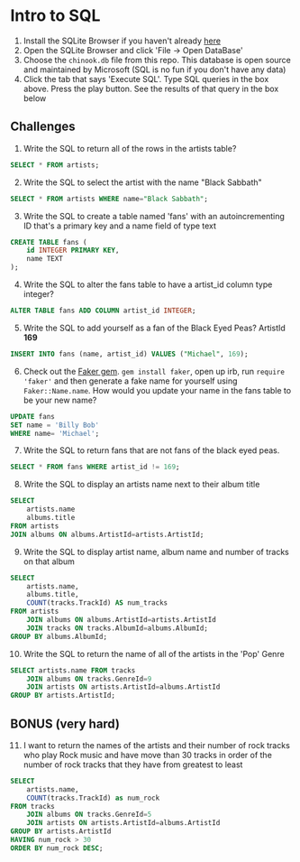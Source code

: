 # Intro to SQL

1. Install the SQLite Browser if you haven't already [here](http://sqlitebrowser.org/)
2. Open the SQLite Browser and click 'File -> Open DataBase'
3. Choose the `chinook.db` file from this repo. This database is open source and maintained by Microsoft (SQL is no fun if you don't have any data)
4. Click the tab that says 'Execute SQL'. Type SQL queries in the box above. Press the play button. See the results of that query in the box below

## Challenges

1. Write the SQL to return all of the rows in the artists table?

```SQL
SELECT * FROM artists;
```

2. Write the SQL to select the artist with the name "Black Sabbath"

```SQL
SELECT * FROM artists WHERE name="Black Sabbath";
```

3. Write the SQL to create a table named 'fans' with an autoincrementing ID that's a primary key and a name field of type text

```sql
CREATE TABLE fans (
    id INTEGER PRIMARY KEY,
    name TEXT
);
```

4. Write the SQL to alter the fans table to have a artist_id column type integer?

```sql
ALTER TABLE fans ADD COLUMN artist_id INTEGER;
```

5. Write the SQL to add yourself as a fan of the Black Eyed Peas? ArtistId **169**

```sql
INSERT INTO fans (name, artist_id) VALUES ("Michael", 169);
```

6. Check out the [Faker gem](https://github.com/stympy/faker). `gem install faker`, open up irb, run `require 'faker'` and then generate a fake name for yourself using `Faker::Name.name`. How would you update your name in the fans table to be your new name?

```sql
UPDATE fans
SET name = 'Billy Bob'
WHERE name= 'Michael';
```

7. Write the SQL to return fans that are not fans of the black eyed peas.

```sql
SELECT * FROM fans WHERE artist_id != 169;
```

8. Write the SQL to display an artists name next to their album title

```sql
SELECT
    artists.name
    albums.title
FROM artists
JOIN albums ON albums.ArtistId=artists.ArtistId;
```

9. Write the SQL to display artist name, album name and number of tracks on that album

```sql
SELECT
    artists.name,
    albums.title,
    COUNT(tracks.TrackId) AS num_tracks
FROM artists
    JOIN albums ON albums.ArtistId=artists.ArtistId
    JOIN tracks ON tracks.AlbumId=albums.AlbumId;
GROUP BY albums.AlbumId;
```

10. Write the SQL to return the name of all of the artists in the 'Pop' Genre

```sql
SELECT artists.name FROM tracks
    JOIN albums ON tracks.GenreId=9
    JOIN artists ON artists.ArtistId=albums.ArtistId
GROUP BY artists.ArtistId;
```

## BONUS (very hard)

11. I want to return the names of the artists and their number of rock tracks
    who play Rock music
    and have move than 30 tracks
    in order of the number of rock tracks that they have
    from greatest to least

```sql
SELECT
    artists.name,
    COUNT(tracks.TrackId) as num_rock
FROM tracks
    JOIN albums ON tracks.GenreId=5
    JOIN artists ON artists.ArtistId=albums.ArtistId
GROUP BY artists.ArtistId
HAVING num_rock > 30
ORDER BY num_rock DESC;
```
